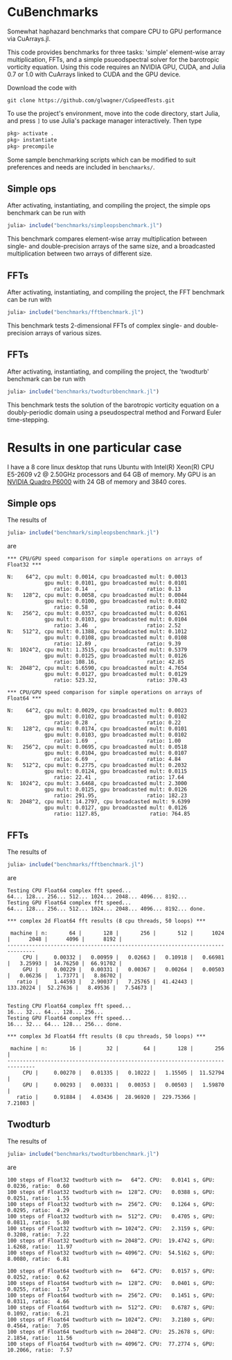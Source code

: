 # CuBenchmarks

Somewhat haphazard benchmarks that compare CPU to GPU performance via CuArrays.jl.

This code provides benchmarks for three tasks: 'simple' element-wise array multiplication, FFTs, and
a simple psueodspectral solver for the barotropic vorticity equation. Using this code requires an NVIDIA
GPU, CUDA, and Julia 0.7 or 1.0 with CuArrays linked to CUDA and the GPU device.

Download the code with 

```shell 
git clone https://github.com/glwagner/CuSpeedTests.git
```

To use the project's environment, move into the code directory, start Julia, and press `]` to use Julia's
package manager interactively. Then type

```julia
pkg> activate .
pkg> instantiate
pkg> precompile
```

Some sample benchmarking scripts which can be modified to suit preferences and needs are included in `benchmarks/`. 


## Simple ops

After activating, instantiating, and compiling the project, the simple ops benchmark can be run with

```julia
julia> include("benchmarks/simpleopsbenchmark.jl")
```

This benchmark compares element-wise array multiplication between single- and double-precision arrays of the same 
size, and a broadcasted multiplication between two arrays of different size.


## FFTs

After activating, instantiating, and compiling the project, the FFT benchmark can be run with

```julia
julia> include("benchmarks/fftbenchmark.jl")
```

This benchmark tests 2-dimensional FFTs of complex single- and double-precision arrays of various sizes.

## FFTs

After activating, instantiating, and compiling the project, the 'twodturb' benchmark can be run with

```julia
julia> include("benchmarks/twodturbbenchmark.jl")
```

This benchmark tests the solution of the barotropic vorticity equation on a doubly-periodic domain using
a pseudospectral method and Forward Euler time-stepping.

# Results in one particular case

I have a 8 core linux desktop that runs Ubuntu with Intel(R) Xeon(R) CPU E5-2609 v2 @ 2.50GHz processors
and 64 GB of memory. My GPU is an [NVIDIA Quadro P6000]() with 24 GB of memory and 3840 cores.

## Simple ops

The results of 

```julia
julia> include("benchmark/simpleopsbenchmark.jl")
```

are

```shell
*** CPU/GPU speed comparison for simple operations on arrays of Float32 ***

N:    64^2, cpu mult: 0.0014, cpu broadcasted mult: 0.0013
            gpu mult: 0.0101, gpu broadcasted mult: 0.0101
               ratio: 0.14  ,                ratio: 0.13  
N:   128^2, cpu mult: 0.0058, cpu broadcasted mult: 0.0044
            gpu mult: 0.0100, gpu broadcasted mult: 0.0102
               ratio: 0.58  ,                ratio: 0.44  
N:   256^2, cpu mult: 0.0357, cpu broadcasted mult: 0.0261
            gpu mult: 0.0103, gpu broadcasted mult: 0.0104
               ratio: 3.46  ,                ratio: 2.52  
N:   512^2, cpu mult: 0.1388, cpu broadcasted mult: 0.1012
            gpu mult: 0.0108, gpu broadcasted mult: 0.0108
               ratio: 12.89 ,                ratio: 9.39  
N:  1024^2, cpu mult: 1.3515, cpu broadcasted mult: 0.5379
            gpu mult: 0.0125, gpu broadcasted mult: 0.0126
               ratio: 108.16,                ratio: 42.85 
N:  2048^2, cpu mult: 6.6590, cpu broadcasted mult: 4.7654
            gpu mult: 0.0127, gpu broadcasted mult: 0.0129
               ratio: 523.32,                ratio: 370.43

*** CPU/GPU speed comparison for simple operations on arrays of Float64 ***

N:    64^2, cpu mult: 0.0029, cpu broadcasted mult: 0.0023
            gpu mult: 0.0102, gpu broadcasted mult: 0.0102
               ratio: 0.28  ,                ratio: 0.22  
N:   128^2, cpu mult: 0.0174, cpu broadcasted mult: 0.0101
            gpu mult: 0.0103, gpu broadcasted mult: 0.0102
               ratio: 1.69  ,                ratio: 1.00  
N:   256^2, cpu mult: 0.0695, cpu broadcasted mult: 0.0518
            gpu mult: 0.0104, gpu broadcasted mult: 0.0107
               ratio: 6.69  ,                ratio: 4.84  
N:   512^2, cpu mult: 0.2775, cpu broadcasted mult: 0.2032
            gpu mult: 0.0124, gpu broadcasted mult: 0.0115
               ratio: 22.41 ,                ratio: 17.64 
N:  1024^2, cpu mult: 3.6468, cpu broadcasted mult: 2.3000
            gpu mult: 0.0125, gpu broadcasted mult: 0.0126
               ratio: 291.95,                ratio: 182.23
N:  2048^2, cpu mult: 14.2797, cpu broadcasted mult: 9.6399
            gpu mult: 0.0127, gpu broadcasted mult: 0.0126
               ratio: 1127.85,                ratio: 764.85
```


## FFTs

The results of 

```julia
julia> include("benchmarks/fftbenchmark.jl")
```

are

```shell
Testing CPU Float64 complex fft speed...
64... 128... 256... 512... 1024... 2048... 4096... 8192... 
Testing GPU Float64 complex fft speed...
64... 128... 256... 512... 1024... 2048... 4096... 8192... done.

*** complex 2d Float64 fft results (8 cpu threads, 50 loops) ***

 machine | n:       64 |       128 |       256 |       512 |      1024 |      2048 |      4096 |      8192 | 
-------------------------------------------------------------------------------
     CPU |     0.00332 |   0.00959 |   0.02663 |   0.10918 |   0.66981 |   3.25993 |  14.76250 |  66.91702 | 
     GPU |     0.00229 |   0.00331 |   0.00367 |   0.00264 |   0.00503 |   0.06236 |   1.73771 |   8.86702 | 
   ratio |     1.44593 |   2.90037 |   7.25765 |  41.42443 |  133.20224 |  52.27636 |   8.49536 |   7.54673 | 


Testing CPU Float64 complex fft speed...
16... 32... 64... 128... 256... 
Testing GPU Float64 complex fft speed...
16... 32... 64... 128... 256... done.

*** complex 3d Float64 fft results (8 cpu threads, 50 loops) ***

 machine | n:       16 |        32 |        64 |       128 |       256 | 
-------------------------------------------------------------------------------
     CPU |     0.00270 |   0.01335 |   0.10222 |   1.15505 |  11.52794 | 
     GPU |     0.00293 |   0.00331 |   0.00353 |   0.00503 |   1.59870 | 
   ratio |     0.91884 |   4.03436 |  28.96920 |  229.75366 |   7.21083 | 
```

## Twodturb

The results of

```julia
julia> include("benchmarks/twodturbbenchmark.jl")
```

are

```shell
100 steps of Float32 twodturb with n=   64^2. CPU:   0.0141 s, GPU:   0.0236, ratio:  0.60
100 steps of Float32 twodturb with n=  128^2. CPU:   0.0388 s, GPU:   0.0251, ratio:  1.55
100 steps of Float32 twodturb with n=  256^2. CPU:   0.1264 s, GPU:   0.0295, ratio:  4.29
100 steps of Float32 twodturb with n=  512^2. CPU:   0.4705 s, GPU:   0.0811, ratio:  5.80
100 steps of Float32 twodturb with n= 1024^2. CPU:   2.3159 s, GPU:   0.3208, ratio:  7.22
100 steps of Float32 twodturb with n= 2048^2. CPU:  19.4742 s, GPU:   1.6268, ratio:  11.97
100 steps of Float32 twodturb with n= 4096^2. CPU:  54.5162 s, GPU:   8.0080, ratio:  6.81
 
100 steps of Float64 twodturb with n=   64^2. CPU:   0.0157 s, GPU:   0.0252, ratio:  0.62
100 steps of Float64 twodturb with n=  128^2. CPU:   0.0401 s, GPU:   0.0255, ratio:  1.57
100 steps of Float64 twodturb with n=  256^2. CPU:   0.1451 s, GPU:   0.0311, ratio:  4.66
100 steps of Float64 twodturb with n=  512^2. CPU:   0.6787 s, GPU:   0.1092, ratio:  6.21
100 steps of Float64 twodturb with n= 1024^2. CPU:   3.2180 s, GPU:   0.4564, ratio:  7.05
100 steps of Float64 twodturb with n= 2048^2. CPU:  25.2678 s, GPU:   2.1854, ratio:  11.56
100 steps of Float64 twodturb with n= 4096^2. CPU:  77.2774 s, GPU:  10.2066, ratio:  7.57
```

[NVIDIA Quadro P6000]: https://images.nvidia.com/content/pdf/quadro/data-sheets/192152-NV-DS-Quadro-P6000-US-12Sept-NV-FNL-WEB.pdf
